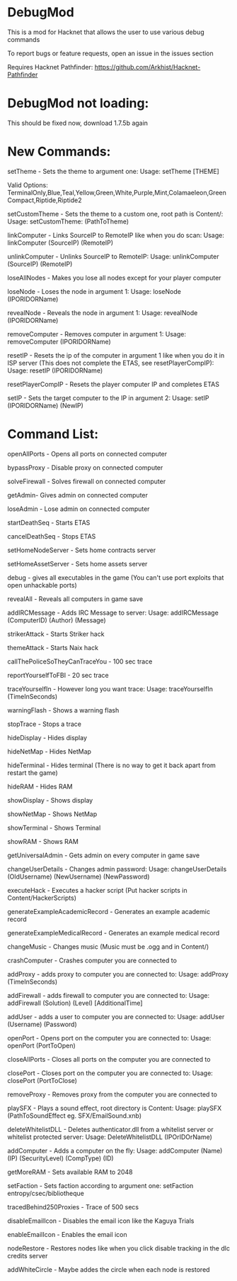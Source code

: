 # DebugMod

This is a mod for Hacknet that allows the user to use various debug commands

To report bugs or feature requests, open an issue in the issues section 

Requires Hacknet Pathfinder: https://github.com/Arkhist/Hacknet-Pathfinder

# DebugMod not loading:

This should be fixed now, download 1.7.5b again

# New Commands:

setTheme - Sets the theme to argument one: Usage: setTheme [THEME]

Valid Options: TerminalOnly,Blue,Teal,Yellow,Green,White,Purple,Mint,Colamaeleon,GreenCompact,Riptide,Riptide2

setCustomTheme - Sets the theme to a custom one, root path is Content/: Usage: setCustomTheme: (PathToTheme)

linkComputer - Links SourceIP to RemoteIP like when you do scan: Usage: linkComputer (SourceIP) (RemoteIP)

unlinkComputer - Unlinks SourceIP to RemoteIP: Usage: unlinkComputer (SourceIP) (RemoteIP)

loseAllNodes - Makes you lose all nodes except for your player computer

loseNode - Loses the node in argument 1: Usage: loseNode (IPORIDORName)

revealNode - Reveals the node in argument 1: Usage: revealNode (IPORIDORName)

removeComputer - Removes computer in argument 1: Usage: removeComputer (IPORIDORName)

resetIP - Resets the ip of the computer in argument 1 like when you do it in ISP server (This does not complete the ETAS, see resetPlayerCompIP): Usage: resetIP (IPORIDORName)

resetPlayerCompIP - Resets the player computer IP and completes ETAS

setIP - Sets the target computer to the IP in argument 2: Usage: setIP (IPORIDORName) (NewIP)

# Command List:

openAllPorts - Opens all ports on connected computer

bypassProxy - Disable proxy on connected computer

solveFirewall - Solves firewall on connected computer

getAdmin- Gives admin on connected computer

loseAdmin - Lose admin on connected computer

startDeathSeq - Starts ETAS

cancelDeathSeq - Stops ETAS

setHomeNodeServer - Sets home contracts server

setHomeAssetServer - Sets home assets server

debug - gives all executables in the game (You can't use port exploits that open unhackable ports)

revealAll - Reveals all computers in game save

addIRCMessage - Adds IRC Message to server: Usage: addIRCMessage (ComputerID) (Author) (Message)

strikerAttack - Starts Striker hack

themeAttack - Starts Naix hack

callThePoliceSoTheyCanTraceYou - 100 sec trace

reportYourselfToFBI - 20 sec trace

traceYourselfIn - However long you want trace: Usage: traceYourselfIn (TimeInSeconds)

warningFlash - Shows a warning flash

stopTrace - Stops a trace

hideDisplay - Hides display

hideNetMap - Hides NetMap

hideTerminal - Hides terminal (There is no way to get it back apart from restart the game)

hideRAM - Hides RAM

showDisplay - Shows display

showNetMap - Shows NetMap

showTerminal - Shows Terminal

showRAM - Shows RAM

getUniversalAdmin - Gets admin on every computer in game save

changeUserDetails - Changes admin password: Usage: changeUserDetails (OldUsername) (NewUsername) (NewPassword)

executeHack - Executes a hacker script (Put hacker scripts in Content/HackerScripts)

generateExampleAcademicRecord - Generates an example academic record

generateExampleMedicalRecord - Generates an example medical record

changeMusic - Changes music (Music must be .ogg and in Content/)

crashComputer - Crashes computer you are connected to

addProxy - adds proxy to computer you are connected to: Usage: addProxy (TimeInSeconds)

addFirewall - adds firewall to computer you are connected to: Usage: addFirewall (Solution) (Level) [AdditionalTime]

addUser - adds a user to computer you are connected to: Usage: addUser (Username) (Password)

openPort - Opens port on the computer you are connected to: Usage: openPort (PortToOpen)

closeAllPorts - Closes all ports on the computer you are connected to

closePort - Closes port on the computer you are connected to: Usage: closePort (PortToClose)

removeProxy - Removes proxy from the computer you are connected to

playSFX - Plays a sound effect, root directory is Content: Usage: playSFX (PathToSoundEffect eg. SFX/EmailSound.xnb)

deleteWhitelistDLL - Deletes authenticator.dll from a whitelist server or whitelist protected server: Usage: DeleteWhitelistDLL (IPOrIDOrName)

addComputer - Adds a computer on the fly: Usage: addComputer (Name) (IP) (SecurityLevel) (CompType) (ID)

getMoreRAM - Sets available RAM to 2048

setFaction - Sets faction according to argument one: setFaction entropy/csec/bibliotheque

tracedBehind250Proxies - Trace of 500 secs

disableEmailIcon - Disables the email icon like the Kaguya Trials

enableEmailIcon - Enables the email icon

nodeRestore - Restores nodes like when you click disable tracking in the dlc credits server

addWhiteCircle - Maybe addes the circle when each node is restored

